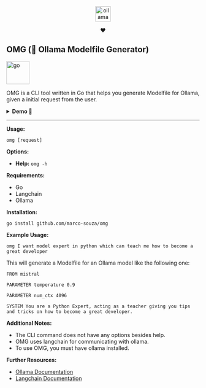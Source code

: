 <div align="center">
  <img align="center" alt="ollama" height="40px" src="https://github.com/jmorganca/ollama/assets/3325447/0d0b44e2-8f4a-4e99-9b52-a5c1c741c8f7">

♥️

</div>

## OMG (🦙 Ollama Modelfile Generator)

<img alt="go" width="60px" src="https://img.shields.io/badge/go-%2300ADD8.svg?style=for-the-badge&logo=go&logoColor=white">

OMG is a CLI tool written in Go that helps you generate Modelfile for Ollama, given a initial request from the user.

<details>
  <summary><strong>Demo 🚀</strong></summary>
  https://www.loom.com/share/d6a1509e0b90474c850e8fb946aa19a6</details>
</section>

---

**Usage:**

```
omg [request]
```

**Options:**

- **Help:** `omg -h`

**Requirements:**

- Go
- Langchain
- Ollama

**Installation:**

```
go install github.com/marco-souza/omg
```

**Example Usage:**

```
omg I want model expert in python which can teach me how to become a great developer
```

This will generate a Modelfile for an Ollama model like the following one:

```Modelfile
FROM mistral

PARAMETER temperature 0.9

PARAMETER num_ctx 4096

SYSTEM You are a Python Expert, acting as a teacher giving you tips and tricks on how to become a great developer.
```

**Additional Notes:**

- The CLI command does not have any options besides help.
- OMG uses langchain for communicating with ollama.
- To use OMG, you must have ollama installed.

**Further Resources:**

- [Ollama Documentation](/docs)
- [Langchain Documentation](/langchain)
